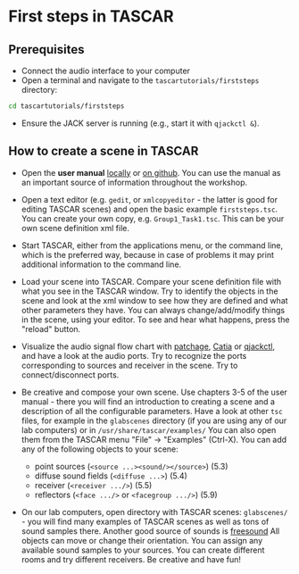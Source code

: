 # First steps in TASCAR

## Prerequisites

* Connect the audio interface to your computer
* Open a terminal and navigate to the `tascartutorials/firststeps` directory:
```bash
cd tascartutorials/firststeps
```
* Ensure the JACK server is running (e.g., start it with `qjackctl &`).

## How to create a scene in TASCAR

* Open the **user manual** [locally](file:///usr/share/doc/tascar/manual.pdf) or [on github](https://github.com/gisogrimm/tascar/wiki/master/manual.pdf). You can use the manual as an important source of information throughout the workshop.

* Open a text editor (e.g. `gedit`, or `xmlcopyeditor` - the latter is good for editing TASCAR scenes) and open the basic example `firststeps.tsc`. You can create your own copy, e.g. `Group1_Task1.tsc`. This can be your own scene definition xml file.

* Start TASCAR, either from the applications menu, or the command line, which is the preferred way, because in case of problems it may print additional information to the command line.

* Load your scene into TASCAR. Compare your scene definition file with what you see in the TASCAR window. Try to identify the objects in the scene and look at the xml window to see how they are defined and what other parameters they have. You can always change/add/modify things in the scene, using your editor. To see and hear what happens, press the "reload" button.

* Visualize the audio signal flow chart with [patchage](https://drobilla.net/software/patchage.html), [Catia](https://kx.studio/Applications:Catia) or [qjackctl](https://qjackctl.sourceforge.io/), and have a look at the audio ports. Try to recognize the ports corresponding to sources and receiver in the scene. Try to connect/disconnect ports.

* Be creative and compose your own scene. Use chapters 3-5 of the user manual - there you will find an introduction to creating a scene and a description of all the configurable parameters. Have a look at other `tsc` files, for example in the `glabscenes` directory (if you are using any of our lab computers) or in `/usr/share/tascar/examples/` You can also open them from the TASCAR menu "File" -> "Examples" (Ctrl-X). You can add any of the following objects to your scene:

    * point sources (`<source ...><sound/></source>`) (5.3)
    * diffuse sound fields (`<diffuse ...>`) (5.4)
    * receiver (`<receiver .../>`) (5.5)
    * reflectors (`<face .../>` or `<facegroup .../>`) (5.9)


* On our lab computers, open directory with TASCAR scenes: `glabscenes/` - you will find many examples of TASCAR scenes as well as tons of sound samples there. Another good source of sounds is [freesound](https://freesound.org/) All objects can move or change their orientation. You can assign any available sound samples to your sources. You can create different rooms and try different receivers. Be creative and have fun!
